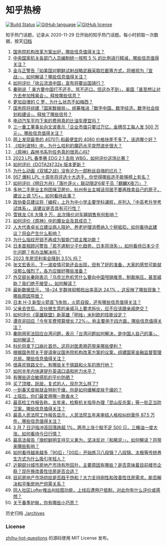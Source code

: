 # 知乎热榜
[![Build Status](https://github.com/ToWeLong/zhihu-hot-questions/workflows/CI/badge.svg)](https://github.com/ToWeLong/zhihu-hot-questions/actions)
[![GitHub language](https://img.shields.io/badge/language-golang-orange.svg)](https://golang.org/)
[![GitHub license](https://img.shields.io/github/license/ToWeLong/zhihu-hot-questions)](https://github.com/ToWeLong/zhihu-hot-questions/blob/main/LICENSE)

知乎热门话题，记录从 2020-11-29 日开始的知乎热门话题。每小时抓取一次数据，按天[归档](./archives)

<!-- BEGIN -->

1. [国务院机构改革方案出炉，哪些信息值得关注？](https://www.zhihu.com/question/588090975)
1. [中央国家机关各部门人员编制统一按照 5 % 的比例进行精减，哪些信息值得关注？](https://www.zhihu.com/question/588092547)
1. [金与正警告「如美国对朝鲜试射战略武器采取拦截等方式，将被视为『宣战』」，如何解读？哪些信息值得关注？](https://www.zhihu.com/question/588027168)
1. [如何评价「徐云流浪中国」宣布将要出国骑行？](https://www.zhihu.com/question/587440848)
1. [秦刚说「 美方要中国打不还手、骂不还口，但这办不到」，美国「甚至想让对方去参加残奥会」，释放哪些信息？](https://www.zhihu.com/question/588036241)
1. [更加自律的 C 罗，为什么状态不如梅西？](https://www.zhihu.com/question/586667576)
1. [国务院将组建「国家数据局」，统筹推进「数字中国、数字经济、数字社会规划和建设」，释放了哪些信号？](https://www.zhihu.com/question/588092770)
1. [电动汽车平均下来的费用真的比油车便宜吗？](https://www.zhihu.com/question/586876023)
1. [三一重工董事长向文波表示「企业市值只要过万亿，金牌员工每人发 500 万元」，哪些信息值得关注？](https://www.zhihu.com/question/587860412)
1. [网上发现最贵的 4070Ti 和最便宜的 4080 价格快差不多了，该选哪个好？](https://www.zhihu.com/question/587135758)
1. [《哈利波特》中，为什么哈利的魔药水平突然进步很大？](https://www.zhihu.com/question/293693484)
1. [《原神》森林书系列任务真的很恶心吗?](https://www.zhihu.com/question/551833777)
1. [2023 LPL 春季赛 EDG 2:1 击败 WBG，如何评价这场比赛？](https://www.zhihu.com/question/588087061)
1. [如何评价《DOTA2》7.32e 版本更新？](https://www.zhihu.com/question/588028381)
1. [为什么动画《双城之战》没有沦为一部粉丝自嗨的烂片？](https://www.zhihu.com/question/586639955)
1. [957 爆料 LPL 十周年将评选十大选手，你觉得哪些选手能够榜上有名？](https://www.zhihu.com/question/588070772)
1. [如何评价《明日方舟》「落叶逐火」联动限定6星干员「麒麟X夜刀」？](https://www.zhihu.com/question/588027679)
1. [多地二手房业主抱团保卫房价，杭州有业主喊话邻居不要再贱卖自己的房子，建议上调 1万+，如何看待此事？](https://www.zhihu.com/question/588022562)
1. [政协委员建议将「编程」上升为中小学主要学科课程，并列入「中高考升学考试体系」，该建议是否具有可行性？](https://www.zhihu.com/question/587886046)
1. [雪铁龙 C6 大降 9 万，此次降价对车辆销售有何影响？](https://www.zhihu.com/question/587830236)
1. [如何评价《原神》中的魔女会及其成员？](https://www.zhihu.com/question/588052861)
1. [人大代表卓长立建议病人陪护、养老护理消费纳入个税抵扣，如何看待此建议？将会产生什么影响？](https://www.zhihu.com/question/587874973)
1. [为什么指纹开锁不再成为智能门锁主推功能？](https://www.zhihu.com/question/587446485)
1. [日本首相顾问警告「若不遏制少子化趋势，日本将消失」，如何看待日本少子化问题？有办法解决吗？](https://www.zhihu.com/question/587852372)
1. [2023 年房贷利率会降到 3.5% 吗？](https://www.zhihu.com/question/582148450)
1. [张文宏表示，下一波疫情可能还会出现，但有了好的准备，大家的感觉可能就没那么强烈了，各方应做好哪些准备？](https://www.zhihu.com/question/587818766)
1. [外交部长秦刚表示「乌克兰危机凭什么要向中国甩锅推责，制裁施压，甚至威胁？我们绝不接受」，如何解读？](https://www.zhihu.com/question/588039094)
1. [最新数据显示， 18~24 岁群体抑郁检出率高达 24.1% ，这反映了哪些现象？哪些原因导致？](https://www.zhihu.com/question/587292439)
1. [日本 H-3 新型火箭首飞失败，火箭自毁，还有哪些信息值得关注？](https://www.zhihu.com/question/588030007)
1. [父亲去世后，合伙做生意的亲戚马上要求拆伙，应不应该跟亲戚绝交？](https://www.zhihu.com/question/587777342)
1. [如何评价《英雄联盟》新英雄「明烛」米利欧的技能设定？](https://www.zhihu.com/question/588071245)
1. [谭克非回应「今年军费预算增长 7.2%」，称主要用于四方面，哪些信息值得关注？](https://www.zhihu.com/question/588019495)
1. [秦刚用宪法回应台湾问题，表示「台湾问题如何解决，是中国人自己的事」，如何解读？](https://www.zhihu.com/question/588036404)
1. [科伦将拿下口崩片首仿，这将对医患用药带来哪些便利？](https://www.zhihu.com/question/530128036)
1. [根据国务院关于提请审议国务院机构改革方案的议案，组建国家金融监督管理总局，哪些信息值得关注？](https://www.zhihu.com/question/588092416)
1. [很喜欢铁路文化，有哪些关于铁路和火车的旅行地？](https://www.zhihu.com/question/587142417)
1. [如何半年内快速提升英语口语和听力水平？](https://www.zhihu.com/question/423789316)
1. [有哪些适合敏感肌的平价防晒？](https://www.zhihu.com/question/585126260)
1. [买了顶楼，跃层，复式的人，现在怎么样了?](https://www.zhihu.com/question/356667767)
1. [一到春天皮肤就会特别干燥，你是如何缓解皮肤干燥的？](https://www.zhihu.com/question/586354387)
1. [上班后，你们最爱用哪一款香水？](https://www.zhihu.com/question/584367640)
1. [最高检工作报告称，五年来，检察机关指导办理「昆山反杀案」等一批正当防卫案，哪些信息值得关注？](https://www.zhihu.com/question/588088481)
1. [最高人民法院工作报告显示，人民法院五年来审结人格权纠纷案件 87.5 万件，哪些信息值得关注？](https://www.zhihu.com/question/588086433)
1. [3 月 7 日沪指冲高回落跌超 1%，两市上涨个股不足 500 只，三桶油一度大涨，如何看待今日行情？](https://www.zhihu.com/question/588027533)
1. [最高法报告「旗帜鲜明支持见义勇为，坚决反对『和稀泥』」，如何解读？将带来哪些影响？](https://www.zhihu.com/question/588087521)
1. [如何看待越来越多「90后」「00后」开始练习八段锦？八段锦、太极等传统养生方式为什么吸引年轻人？](https://www.zhihu.com/question/587875712)
1. [近期部分城市房地产市场有所回升，主要原因有哪些？是否意味着目前楼市企稳？现在换改善性住房是否合适？](https://www.zhihu.com/question/587966357)
1. [目前房地产市场供给是否趋于饱和？大力支持刚性和改善性住房需求，能否解决和平衡房地产供需关系？](https://www.zhihu.com/question/587955056)
1. [同人社区Lofter推出AI绘图功能，上线后遭用户抵制，对此你有什么评价或感想？](https://www.zhihu.com/question/587962144)
1. [关于春季护肤，你有哪些小巧思？](https://www.zhihu.com/question/584363286)

<!-- END -->

历史归档 [./archives](./archives)


### License
[zhihu-hot-questions](https://github.com/towelong/zhihu-hot-questions) 的源码使用 MIT License 发布。